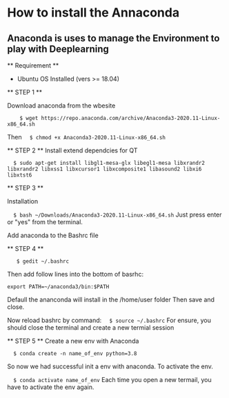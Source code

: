 # How to install the Annaconda 
## Anaconda is uses to manage the Environment to play with Deeplearning

** Requirement **
* Ubuntu OS Installed (vers >= 18.04)

** STEP 1 **

Download anaconda from the wbesite

``` 
	$ wget https://repo.anaconda.com/archive/Anaconda3-2020.11-Linux-x86_64.sh
```
Then
`   $ chmod +x Anaconda3-2020.11-Linux-x86_64.sh `

** STEP 2 **
Install extend dependcies for QT

`   $ sudo apt-get install libgl1-mesa-glx libegl1-mesa libxrandr2 libxrandr2 libxss1 libxcursor1 libxcomposite1 libasound2 libxi6 libxtst6 `

** STEP 3  **

Installation

`   $ bash ~/Downloads/Anaconda3-2020.11-Linux-x86_64.sh ` 
Just press enter or "yes" from the terminal. 

Add anaconda to the Bashrc file

** STEP 4 **

```
   $ gedit ~/.bashrc
```
Then add follow lines into the bottom of basrhc:

> 
	export PATH=~/anaconda3/bin:$PATH 
Defaull the ananconda will install in the /home/user folder
Then save and close.

Now reload bashrc by command: 
`   $ source ~/.bashrc `
For ensure, you should close the terminal and create a new termial session

** STEP 5 **
 Create a new env with Anaconda

`   $ conda create -n name_of_env python=3.8 ` 

So now we had successful init a env with anaconda. To activate the env.

`   $ conda activate name_of_env ` 
Each time you open a new termail, you have to activate the env again. 






